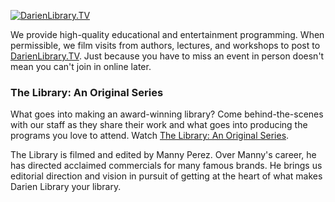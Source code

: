 <div class="row">

<div class="col-md-10 col-md-offset-1">

<a href="http://darienlibrary.tv"><img class="img-responsive center-block" src="/uploads/logos/dltv.png" alt="DarienLibrary.TV" /></a>

<div class="margin-bottom-20"></div>

We provide high-quality educational and entertainment programming. When permissible, we film visits from authors, lectures, and workshops to post to [DarienLibrary.TV](http://darienlibrary.tv/ "DarienLibrary.TV"). Just because you have to miss an event in person doesn't mean you can't join in online later. 

### The Library: An Original Series
What goes into making an award-winning library? Come behind-the-scenes with our staff as they share their work and what goes into producing the programs you love to attend. Watch [The Library: An Original Series](http://darienlibrary.tv/categories/thelibrary.html "The Library Web Series").

The Library is filmed and edited by Manny Perez. Over Manny's career, he has directed acclaimed commercials for many famous brands. He brings us editorial direction and vision in pursuit of getting at the heart of what makes Darien Library your library. 

</div>
</div>